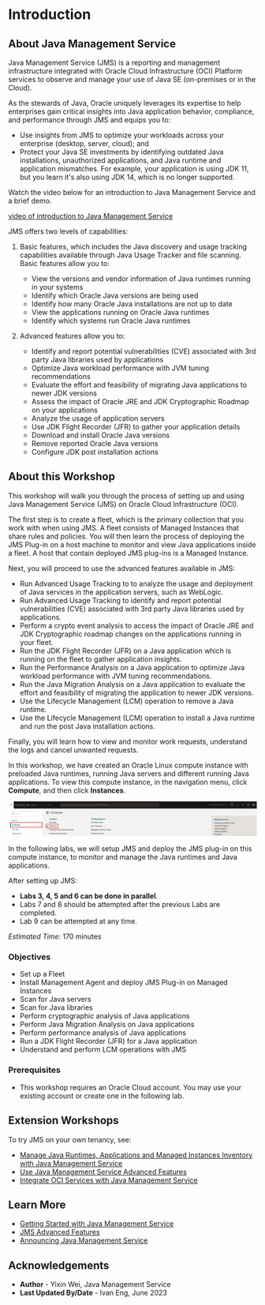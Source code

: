 # Introduction

## About Java Management Service

Java Management Service (JMS) is a reporting and management infrastructure integrated with Oracle Cloud Infrastructure (OCI) Platform services to observe and manage your use of Java SE (on-premises or in the Cloud).

As the stewards of Java, Oracle uniquely leverages its expertise to help enterprises gain critical insights into Java application behavior, compliance, and performance through JMS and equips you to:

* Use insights from JMS to optimize your workloads across your enterprise (desktop, server, cloud); and
* Protect your Java SE investments by identifying outdated Java installations, unauthorized applications, and Java runtime and application mismatches. For example, your application is using JDK 11, but you learn it's also using JDK 14, which is no longer supported.

Watch the video below for an introduction to Java Management Service and a brief demo.

[video of introduction to Java Management Service](youtube:YCgJxqvglCI)

JMS offers two levels of capabilities:

1. Basic features, which includes the Java discovery and usage tracking capabilities available through Java Usage Tracker and file scanning.    Basic features allow you to:
    * View the versions and vendor information of Java runtimes running in your systems
    * Identify which Oracle Java versions are being used
    * Identify how many Oracle Java installations are not up to date
    * View the applications running on Oracle Java runtimes
    * Identify which systems run Oracle Java runtimes

2. Advanced features allow you to:
    * Identify and report potential vulnerabilities (CVE) associated with 3rd party Java libraries used by applications
    * Optimize Java workload performance with JVM tuning recommendations
    * Evaluate the effort and feasibility of migrating Java applications to newer JDK versions
    * Assess the impact of Oracle JRE and JDK Cryptographic Roadmap on your applications
    * Analyze the usage of application servers
    * Use JDK Flight Recorder (JFR) to gather your application details
    * Download and install Oracle Java versions
    * Remove reported Oracle Java versions
    * Configure JDK post installation actions


## About this Workshop

 This workshop will walk you through the process of setting up and using Java Management Service (JMS) on Oracle Cloud Infrastructure (OCI).

 The first step is to create a fleet, which is the primary collection that you work with when using JMS. A fleet consists of Managed Instances that share rules and policies. You will then learn the process of deploying the JMS Plug-in on a host machine to monitor and view Java applications inside a fleet. A host that contain deployed JMS plug-ins is a Managed Instance.

 Next, you will proceed to use the advanced features available in JMS:
 - Run Advanced Usage Tracking to to analyze the usage and deployment of Java services in the application servers, such as WebLogic.
 - Run Advanced Usage Tracking to identify and report potential vulnerabilities (CVE) associated with 3rd party Java libraries used by applications.
 - Perform a crypto event analysis to access the impact of Oracle JRE and JDK Cryptographic roadmap changes on the applications running in your fleet.
 - Run the JDK Flight Recorder (JFR) on a Java application which is running on the fleet to gather application insights.
 - Run the Performance Analysis on a Java application to optimize Java workload performance with JVM tuning recommendations.
 - Run the Java Migration Analysis on a Java application to evaluate the effort and feasibility of migrating the application to newer JDK versions.
 - Use the Lifecycle Management (LCM) operation to remove a Java runtime.
 - Use the Lifecycle Management (LCM) operation to install a Java runtime and run the post Java installation actions.

Finally, you will learn how to view and monitor work requests, understand the logs and cancel unwanted requests.

 In this workshop, we have created an Oracle Linux compute instance with preloaded Java runtimes, running Java servers and different running Java applications. To view this compute instance, in the navigation menu, click **Compute**, and then click **Instances**.

![image of console navigation to compute instances](images/console-navigation-instance-short.png)

 In the following labs, we will setup JMS and deploy the JMS plug-in on this compute instance, to monitor and manage the Java runtimes and Java applications.

After setting up JMS:
- **Labs 3, 4, 5 and 6 can be done in parallel**.
- Labs 7 and 8 should be attempted after the previous Labs are completed.
- Lab 9 can be attempted at any time.

*Estimated Time:* 170 minutes

### Objectives

* Set up a Fleet
* Install Management Agent and deploy JMS Plug-in on Managed Instances
* Scan for Java servers
* Scan for Java libraries
* Perform cryptographic analysis of Java applications
* Perform Java Migration Analysis on Java applications
* Perform performance analysis of Java applications
* Run a JDK Flight Recorder (JFR) for a Java application
* Understand and perform LCM operations with JMS

### Prerequisites

* This workshop requires an Oracle Cloud account. You may use your existing account or create one in the following lab.

## Extension Workshops

To try JMS on your own tenancy, see:

* [Manage Java Runtimes, Applications and Managed Instances Inventory with Java Management Service](https://apexapps.oracle.com/pls/apex/dbpm/r/livelabs/view-workshop?wid=912)
* [Use Java Management Service Advanced Features](https://apexapps.oracle.com/pls/apex/dbpm/r/livelabs/view-workshop?wid=3202)
* [Integrate OCI Services with Java Management Service](https://apexapps.oracle.com/pls/apex/dbpm/r/livelabs/view-workshop?wid=3203)


## Learn More

* [Getting Started with Java Management Service](https://docs.oracle.com/en-us/iaas/jms/doc/getting-started-jms.html)
* [JMS Advanced Features](https://docs.oracle.com/en-us/iaas/jms/doc/advanced-features.html)
* [Announcing Java Management Service](https://blogs.oracle.com/java/post/announcing-java-management-service)


## Acknowledgements

* **Author** - Yixin Wei, Java Management Service
* **Last Updated By/Date** - Ivan Eng, June 2023
